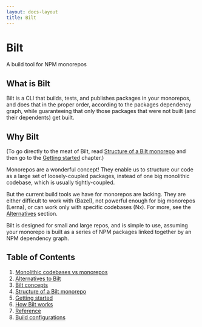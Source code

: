 ```yaml
---
layout: docs-layout
title: Bilt
---
```

<!-- markdownlint-disable MD033 -->
# Bilt

A build tool for NPM monorepos

## What is Bilt

Bilt is a CLI that builds, tests, and publishes packages
in your monorepos, and does that in the proper order, according to the packages dependency graph,
while guaranteeing that only those packages that were not built (and their dependents) get built.

## Why Bilt

(To go directly to the meat of Bilt, read
[Structure of a Bilt monorepo](./monorepo-structure) and then
go to the [Getting started](./getting-started) chapter.)

Monorepos are a wonderful concept! They enable us to structure our code as a large set of
loosely-coupled packages, instead of one big monolithic codebase, which is usually
tightly-coupled.

But the current build tools we have for monorepos are lacking. They are either difficult
to work with (Bazel), not powerful enough for big monorepos (Lerna), or can work only with
specific codebases (Nx). For more, see the [Alternatives](./alternatives) section.

Bilt is designed for small and large repos, and is simple to use, assuming your
monorepo is built as a series of NPM packages linked together by an NPM dependency graph.

## Table of Contents

1. [Monolithic codebases vs monorepos](./monolithic-vs-monorepos)
1. [Alternatives to Bilt](./alternatives)
1. [Bilt concepts](./concepts)
1. [Structure of a Bilt monorepo](./monorepo-structure)
1. [Getting started](./getting-started)
1. [How Bilt works](./how-bilt-works)
1. [Reference](./reference)
1. [Build configurations](./build-configurations)
